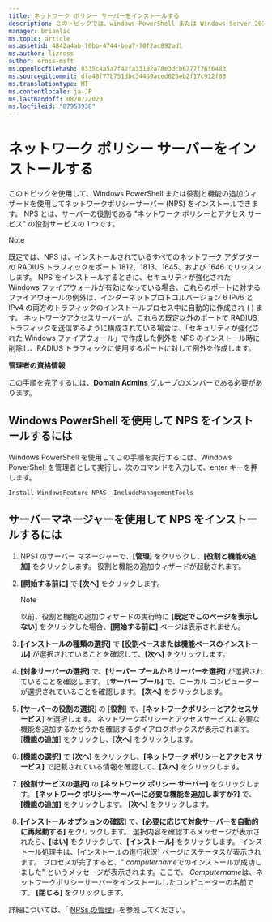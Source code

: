 ```yaml
---
title: ネットワーク ポリシー サーバーをインストールする
description: このトピックでは、windows PowerShell または Windows Server 2016 の役割と機能の追加ウィザードを使用してネットワークポリシーサーバー (NPS) をインストールする方法について説明します。
manager: brianlic
ms.topic: article
ms.assetid: 4842a4ab-70bb-4744-bea7-70f2ac892ad1
ms.author: lizross
author: eross-msft
ms.openlocfilehash: 8335c4a5a7f42fa33182a78e3dcb6777f76f6483
ms.sourcegitcommit: dfa48f77b751dbc34409aced628eb2f17c912f08
ms.translationtype: MT
ms.contentlocale: ja-JP
ms.lasthandoff: 08/07/2020
ms.locfileid: "87953938"
---
```

# <a name="install-network-policy-server"></a>ネットワーク ポリシー サーバーをインストールする

このトピックを使用して、Windows PowerShell または役割と機能の追加ウィザードを使用してネットワークポリシーサーバー (NPS) をインストールできます。 NPS とは、サーバーの役割である "ネットワーク ポリシーとアクセス サービス" の役割サービスの 1 つです。

> [!NOTE]
> 既定では、NPS は、インストールされているすべてのネットワーク アダプターの RADIUS トラフィックをポート 1812、1813、1645、および 1646 でリッスンします。 NPS をインストールするときに、セキュリティが強化された Windows ファイアウォールが有効になっている場合、これらのポートに対するファイアウォールの例外は、インターネットプロトコルバージョン 6 IPv6 と IPv4 の両方のトラフィックのインストールプロセス中に自動的に作成され \( \) ます。 ネットワークアクセスサーバーが、これらの既定以外のポートで RADIUS トラフィックを送信するように構成されている場合は、「セキュリティが強化された Windows ファイアウォール」で作成した例外を NPS のインストール時に削除し、RADIUS トラフィックに使用するポートに対して例外を作成します。

**管理者の資格情報**

この手順を完了するには、**Domain Admins** グループのメンバーである必要があります。

## <a name="to-install-nps-by-using-windows-powershell"></a>Windows PowerShell を使用して NPS をインストールするには

Windows PowerShell を使用してこの手順を実行するには、Windows PowerShell を管理者として実行し、次のコマンドを入力して、enter キーを押します。

`Install-WindowsFeature NPAS -IncludeManagementTools`

## <a name="to-install-nps-by-using-server-manager"></a>サーバーマネージャーを使用して NPS をインストールするには

1.  NPS1 のサーバー マネージャーで、**[管理]** をクリックし、**[役割と機能の追加]** をクリックします。 役割と機能の追加ウィザードが起動されます。

2.  **[開始する前に]** で **[次へ]** をクリックします。

    > [!NOTE]
    > 以前、役割と機能の追加ウィザードの実行時に **[既定でこのページを表示しない]** をクリックした場合、**[開始する前に]** ページは表示されません。

3.  **[インストールの種類の選択]** で **[役割ベースまたは機能ベースのインストール]** が選択されていることを確認して、**[次へ]** をクリックします。

4.  **[対象サーバーの選択]** で、**[サーバー プールからサーバーを選択]** が選択されていることを確認します。 **[サーバー プール]** で、ローカル コンピューターが選択されていることを確認します。 **[次へ]** をクリックします。

5.  **[サーバーの役割の選択**] の [**役割**] で、[**ネットワークポリシーとアクセスサービス**] を選択します。 ネットワークポリシーとアクセスサービスに必要な機能を追加するかどうかを確認するダイアログボックスが表示されます。 [**機能の追加**] をクリックし、[**次へ**] をクリックします。

6.  **[機能の選択]** で **[次へ]** をクリックし、**[ネットワーク ポリシーとアクセス サービス]** で記載されている情報を確認して、**[次へ]** をクリックします。

7.  **[役割サービスの選択]** の **[ネットワーク ポリシー サーバー]** をクリックします。  **[ネットワーク ポリシー サーバーに必要な機能を追加しますか?]** で、**[機能の追加]** をクリックします。 **[次へ]** をクリックします。

8.  **[インストール オプションの確認]** で、**[必要に応じて対象サーバーを自動的に再起動する]** をクリックします。 選択内容を確認するメッセージが表示されたら、**[はい]** をクリックして、**[インストール]** をクリックします。 インストール処理中は、[インストールの進行状況] ページにステータスが表示されます。 プロセスが完了すると、" *computername*でのインストールが成功しました" というメッセージが表示されます。ここで、 *Computername*は、ネットワークポリシーサーバーをインストールしたコンピューターの名前です。 **[閉じる]** をクリックします。

詳細については、「 [NPSs の管理](nps-manage-servers.md)」を参照してください。